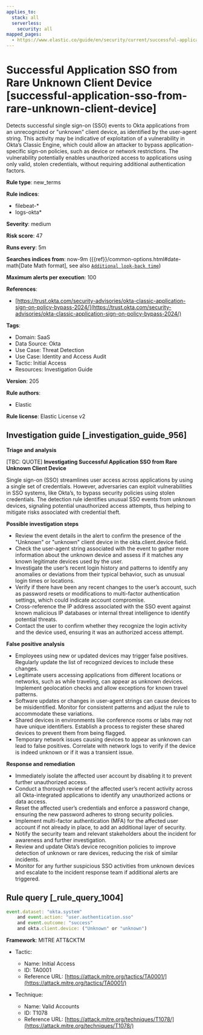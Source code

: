 ```yaml
---
applies_to:
  stack: all
  serverless:
    security: all
mapped_pages:
  - https://www.elastic.co/guide/en/security/current/successful-application-sso-from-rare-unknown-client-device.html
---
```


# Successful Application SSO from Rare Unknown Client Device [successful-application-sso-from-rare-unknown-client-device]

Detects successful single sign-on (SSO) events to Okta applications from an unrecognized or "unknown" client device, as identified by the user-agent string. This activity may be indicative of exploitation of a vulnerability in Okta’s Classic Engine, which could allow an attacker to bypass application-specific sign-on policies, such as device or network restrictions. The vulnerability potentially enables unauthorized access to applications using only valid, stolen credentials, without requiring additional authentication factors.

**Rule type**: new_terms

**Rule indices**:

* filebeat-*
* logs-okta*

**Severity**: medium

**Risk score**: 47

**Runs every**: 5m

**Searches indices from**: now-9m ({{ref}}/common-options.html#date-math[Date Math format], see also [`Additional look-back time`](docs-content://solutions/security/detect-and-alert/create-detection-rule.md#rule-schedule))

**Maximum alerts per execution**: 100

**References**:

* [https://trust.okta.com/security-advisories/okta-classic-application-sign-on-policy-bypass-2024/](https://trust.okta.com/security-advisories/okta-classic-application-sign-on-policy-bypass-2024/)

**Tags**:

* Domain: SaaS
* Data Source: Okta
* Use Case: Threat Detection
* Use Case: Identity and Access Audit
* Tactic: Initial Access
* Resources: Investigation Guide

**Version**: 205

**Rule authors**:

* Elastic

**Rule license**: Elastic License v2

## Investigation guide [_investigation_guide_956]

**Triage and analysis**

[TBC: QUOTE]
**Investigating Successful Application SSO from Rare Unknown Client Device**

Single sign-on (SSO) streamlines user access across applications by using a single set of credentials. However, adversaries can exploit vulnerabilities in SSO systems, like Okta’s, to bypass security policies using stolen credentials. The detection rule identifies unusual SSO events from unknown devices, signaling potential unauthorized access attempts, thus helping to mitigate risks associated with credential theft.

**Possible investigation steps**

* Review the event details in the alert to confirm the presence of the "Unknown" or "unknown" client device in the okta.client.device field.
* Check the user-agent string associated with the event to gather more information about the unknown device and assess if it matches any known legitimate devices used by the user.
* Investigate the user’s recent login history and patterns to identify any anomalies or deviations from their typical behavior, such as unusual login times or locations.
* Verify if there have been any recent changes to the user’s account, such as password resets or modifications to multi-factor authentication settings, which could indicate account compromise.
* Cross-reference the IP address associated with the SSO event against known malicious IP databases or internal threat intelligence to identify potential threats.
* Contact the user to confirm whether they recognize the login activity and the device used, ensuring it was an authorized access attempt.

**False positive analysis**

* Employees using new or updated devices may trigger false positives. Regularly update the list of recognized devices to include these changes.
* Legitimate users accessing applications from different locations or networks, such as while traveling, can appear as unknown devices. Implement geolocation checks and allow exceptions for known travel patterns.
* Software updates or changes in user-agent strings can cause devices to be misidentified. Monitor for consistent patterns and adjust the rule to accommodate these variations.
* Shared devices in environments like conference rooms or labs may not have unique identifiers. Establish a process to register these shared devices to prevent them from being flagged.
* Temporary network issues causing devices to appear as unknown can lead to false positives. Correlate with network logs to verify if the device is indeed unknown or if it was a transient issue.

**Response and remediation**

* Immediately isolate the affected user account by disabling it to prevent further unauthorized access.
* Conduct a thorough review of the affected user’s recent activity across all Okta-integrated applications to identify any unauthorized actions or data access.
* Reset the affected user’s credentials and enforce a password change, ensuring the new password adheres to strong security policies.
* Implement multi-factor authentication (MFA) for the affected user account if not already in place, to add an additional layer of security.
* Notify the security team and relevant stakeholders about the incident for awareness and further investigation.
* Review and update Okta’s device recognition policies to improve detection of unknown or rare devices, reducing the risk of similar incidents.
* Monitor for any further suspicious SSO activities from unknown devices and escalate to the incident response team if additional alerts are triggered.


## Rule query [_rule_query_1004]

```js
event.dataset: "okta.system"
    and event.action: "user.authentication.sso"
    and event.outcome: "success"
    and okta.client.device: ("Unknown" or "unknown")
```

**Framework**: MITRE ATT&CKTM

* Tactic:

    * Name: Initial Access
    * ID: TA0001
    * Reference URL: [https://attack.mitre.org/tactics/TA0001/](https://attack.mitre.org/tactics/TA0001/)

* Technique:

    * Name: Valid Accounts
    * ID: T1078
    * Reference URL: [https://attack.mitre.org/techniques/T1078/](https://attack.mitre.org/techniques/T1078/)



